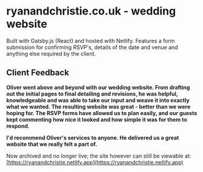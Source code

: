 # ryanandchristie.co.uk - wedding website

Built with Gatsby.js (React) and hosted with Netlify. Features a form submission for confirming RSVP's, details of the date and venue and anything else required by the client.

## Client Feedback

**Oliver went above and beyond with our wedding website. From drafting out the initial pages to final detailing and revisions, he was helpful, knowledgeable and was able to take our input and weave it into exactly what we wanted. The resulting website was great - better than we were hoping for. The RSVP forms have allowed us to plan easily, and our guests kept commenting how nice it looked and how simple it was for them to respond.** 

**I'd recommend Oliver's services to anyone. He delivered us a great website that we really felt a part of.**


Now archived and no longer live; the site however can still be viewable at: [https://ryanandchristie.netlify.app](https://ryanandchristie.netlify.app)
